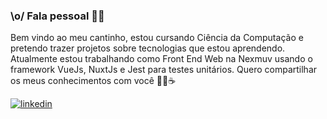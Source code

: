 ### \o/ Fala pessoal 👋🏼
Bem vindo ao meu cantinho, estou cursando Ciência da Computação e pretendo trazer projetos sobre tecnologias que estou aprendendo. Atualmente estou trabalhando como Front End Web na Nexmuv usando o framework VueJs, NuxtJs e Jest para testes unitários. 
Quero compartilhar os meus conhecimentos com você 🚀🖤☕

[![linkedin](https://user-images.githubusercontent.com/78084171/106610390-809f3b80-6545-11eb-9dab-774b2706be1e.png?style=flat-square&logo=Linkedin&link=https://www.linkedin.com/in/luan-godoy-483090161)](https://www.linkedin.com/in/luan-godoy-483090161)


<!--
**LuanVasco/luanvasco** is a ✨ _special_ ✨ repository because its `README.md` (this file) appears on your GitHub profile.

Here are some ideas to get you started:

- 🔭 I’m currently working on ...
- 🌱 I’m currently learning ...
- 👯 I’m looking to collaborate on ...
- 🤔 I’m looking for help with ...
- 💬 Ask me about ...
- 📫 How to reach me: ...
- 😄 Pronouns: ...
- ⚡ Fun fact: ...
-->
